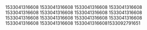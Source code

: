 1533041316608
1533041316608
1533041316608
1533041316608
1533041316608
1533041316608
1533041316608
1533041316608
1533041316608
1533041316608
1533041316608
1533041316608
1533041316608
1533041316608
15330413166081533092791651